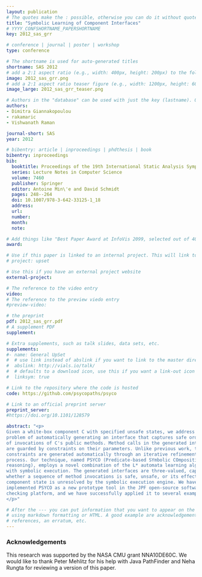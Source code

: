 ```yaml
---
layout: publication
# The quotes make the : possible, otherwise you can do it without quotes
title: "Symbolic Learning of Component Interfaces"
# YYYY_CONFSHORTNAME_PAPERSHORTNAME
key: 2012_sas_grr

# conference | journal | poster | workshop
type: conference

# The shortname is used for auto-generated titles
shortname: SAS 2012
# add a 2:1 aspect ratio (e.g., width: 400px, height: 200px) to the folder /assets/images/papers/
image: 2012_sas_grr.png
# add a 2:1 aspect ratio teaser figure (e.g., width: 1200px, height: 600px) to the folder /assets/images/papers/
image_large: 2012_sas_grr_teaser.png

# Authors in the "database" can be used with just the key (lastname). Others can be written properly.
authors:
- Dimitra Giannakopoulou
- rakamaric
- Vishwanath Raman

journal-short: SAS
year: 2012

# bibentry: article | inproceedings | phdthesis | book
bibentry: inproceedings
bib:
  booktitle: Proceedings of the 19th International Static Analysis Symposium (SAS)
  series: Lecture Notes in Computer Science
  volume: 7460
  publisher: Springer
  editor: Antoine Min\'e and David Schmidt
  pages: 248--264
  doi: 10.1007/978-3-642-33125-1_18
  address:
  url:
  number:
  month:
  note:

# Add things like "Best Paper Award at InfoVis 2099, selected out of 4000 submissions"
award:

# Use if this paper is linked to an internal project. This will link to the project site
# project: upset

# Use this if you have an external project website
external-project:

# The reference to the video entry
video:
# The reference to the preview viedo entry
#preview-video:

# the preprint
pdf: 2012_sas_grr.pdf
# A supplement PDF
supplement:

# Extra supplements, such as talk slides, data sets, etc.
supplements:
#- name: General UpSet
#  # use link instead of abslink if you want to link to the master directory
#  abslink: http://vials.io/talk/
#  # defaults to a download icon, use this if you want a link-out icon
#  linksym: true

# Link to the repository where the code is hosted
code: https://github.com/psycopaths/psyco

# Link to an official preprint server
preprint_server:
#https://doi.org/10.1101/128579

abstract: "<p>
Given a white-box component C with specified unsafe states, we address the
problem of automatically generating an interface that captures safe orderings
of invocations of C's public methods. Method calls in the generated interface
are guarded by constraints on their parameters. Unlike previous work, these
constraints are generated automatically through an iterative refinement
process. Our technique, named PSYCO (Predicate-based SYmbolic COmpositional
reasoning), employs a novel combination of the L* automata learning algorithm
with symbolic execution. The generated interfaces are three-valued, capturing
whether a sequence of method invocations is safe, unsafe, or its effect on the
component state is unresolved by the symbolic execution engine. We have
implemented PSYCO as a new prototype tool in the JPF open-source software model
checking platform, and we have successfully applied it to several examples.
</p>"

# After the --- you can put information that you want to appear on the website
# using markdown formatting or HTML. A good example are acknowledgements, extra
# references, an erratum, etc.
---
```

### Acknowledgements

This research was supported by the NASA CMU grant NNA10DE60C.  We would like to
thank Peter Mehlitz for his help with Java PathFinder and Neha Rungta for
reviewing a version of this paper.

